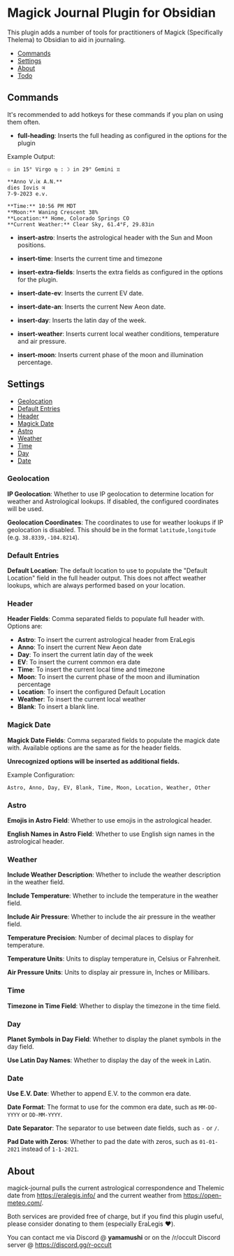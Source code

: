 # Magick Journal Plugin for Obsidian

This plugin adds a number of tools for practitioners of Magick (Specifically Thelema) to Obsidian to aid in journaling.

* [Commands](#commands)
* [Settings](#settings)
* [About](#about)
* [Todo](#todo)

## Commands

It's recommended to add hotkeys for these commands if you plan on using them often. 

* **full-heading**: Inserts the full heading as configured in the options for the plugin

Example Output:

	☉︎ in 15° Virgo ♍ : ☽︎ in 29° Gemini ♊
	
	**Anno Ⅴ.ⅰⅹ A.N.**
	dies Iovis ♃
	7-9-2023 e.v.
	
	**Time:** 10:56 PM MDT
	**Moon:** Waning Crescent 38%
	**Location:** Home, Colorado Springs CO
	**Current Weather:** Clear Sky, 61.4°F, 29.83in

* **insert-astro**: Inserts the astrological header with the Sun and Moon positions.

* **insert-time**: Inserts the current time and timezone

* **insert-extra-fields**: Inserts the extra fields as configured in the options for the plugin.

* **insert-date-ev**: Inserts the current EV date.

* **insert-date-an**: Inserts the current New Aeon date.

* **insert-day**: Inserts the latin day of the week.

* **insert-weather**: Inserts current local weather conditions, temperature and air pressure.

* **insert-moon**: Inserts current phase of the moon and illumination percentage.

## Settings

- [Geolocation](#geolocation)
- [Default Entries](#default-entries)
- [Header](#header)
- [Magick Date](#magick-date)
- [Astro](#astro)
- [Weather](#weather)
- [Time](#time)
- [Day](#day)
- [Date](#date)

### Geolocation

**IP Geolocation**: Whether to use IP geolocation to determine location for weather and Astrological lookups. If disabled, the configured coordinates will be used.

**Geolocation Coordinates**: The coordinates to use for weather lookups if IP geolocation is disabled. This should be in the format `latitude,longitude` (e.g. `38.8339,-104.8214`).

### Default Entries

**Default Location**: The default location to use to populate the "Default Location" field in the full header output. This does not affect weather lookups, which are always performed based on your location.

### Header 

**Header Fields**: Comma separated fields to populate full header with. Options are:

* **Astro**: To insert the current astrological header from EraLegis
* **Anno**: To insert the current New Aeon date
* **Day**: To insert the current latin day of the week
* **EV**: To insert the current common era date 
* **Time**: To insert the current local time and timezone
* **Moon**: To insert the current phase of the moon and illumination percentage
* **Location**: To insert the configured Default Location
* **Weather**: To insert the current local weather
* **Blank**: To insert a blank line.

### Magick Date

**Magick Date Fields**: Comma separated fields to populate the magick date with. Available options are the same as for the header fields.

**Unrecognized options will be inserted as additional fields.**

Example Configuration:

	Astro, Anno, Day, EV, Blank, Time, Moon, Location, Weather, Other

### Astro

**Emojis in Astro Field**: Whether to use emojis in the astrological header.

**English Names in Astro Field**: Whether to use English sign names in the astrological header.

### Weather

**Include Weather Description**: Whether to include the weather description in the weather field.

**Include Temperature**: Whether to include the temperature in the weather field.

**Include Air Pressure**: Whether to include the air pressure in the weather field.

**Temperature Precision**: Number of decimal places to display for temperature.

**Temperature Units**: Units to display temperature in, Celsius or Fahrenheit.

**Air Pressure Units**: Units to display air pressure in, Inches or Millibars.

### Time

**Timezone in Time Field**: Whether to display the timezone in the time field.

### Day

**Planet Symbols in Day Field**: Whether to display the planet symbols in the day field.

**Use Latin Day Names**: Whether to display the day of the week in Latin.

### Date

**Use E.V. Date**: Whether to append E.V. to the common era date.

**Date Format**: The format to use for the common era date, such as `MM-DD-YYYY` or `DD-MM-YYYY`.

**Date Separator**: The separator to use between date fields, such as `-` or `/`.

**Pad Date with Zeros**: Whether to pad the date with zeros, such as `01-01-2021` instead of `1-1-2021`.


## About

magick-journal pulls the current astrological correspondence and Thelemic date from https://eralegis.info/ and the current weather from https://open-meteo.com/.

Both services are provided free of charge, but if you find this plugin useful, please consider donating to them (especially EraLegis ❤️).

You can contact me via Discord @ **yamamushi** or on the /r/occult Discord server @ https://discord.gg/r-occult


